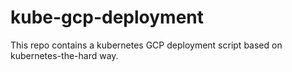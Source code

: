 # kube-gcp-deployment
This repo contains a kubernetes GCP deployment script based on kubernetes-the-hard way.
